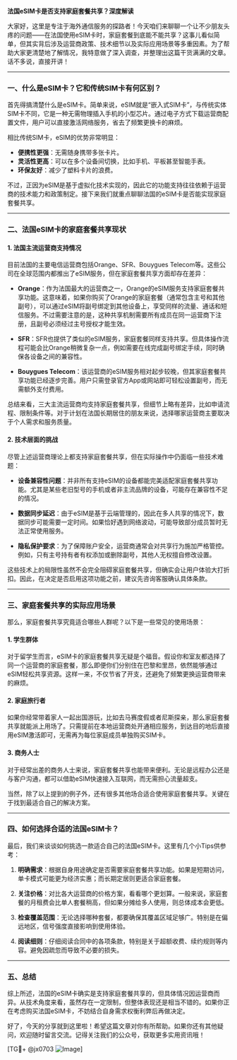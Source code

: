 **法国eSIM卡是否支持家庭套餐共享？深度解读**

大家好，这里是专注于海外通信服务的探路者！今天咱们来聊聊一个让不少朋友头疼的问题——在法国使用eSIM卡时，家庭套餐到底能不能共享？这事儿看似简单，但其实背后涉及运营商政策、技术细节以及实际应用场景等多重因素。为了帮助大家更清楚地了解情况，我特意做了深入调查，并整理出这篇干货满满的文章。话不多说，直接开讲！

---

### 一、什么是eSIM卡？它和传统SIM卡有何区别？

首先得搞清楚什么是eSIM卡。简单来说，eSIM就是“嵌入式SIM卡”，与传统实体SIM卡不同，它是一种无需物理插入手机的小型芯片。通过电子方式下载运营商配置文件，用户可以直接激活网络服务，省去了频繁更换卡的麻烦。

相比传统SIM卡，eSIM的优势非常明显：
- **便携性更强**：无需随身携带多张卡片。
- **灵活性更高**：可以在多个设备间切换，比如手机、平板甚至智能手表。
- **环保友好**：减少了塑料卡片的浪费。

不过，正因为eSIM是基于虚拟化技术实现的，因此它的功能支持往往依赖于运营商的技术能力和政策制定。接下来我们就重点聊聊法国的eSIM卡是否能实现家庭套餐共享。

---

### 二、法国eSIM卡的家庭套餐共享现状

#### 1. 法国主流运营商支持情况
目前法国的主要电信运营商包括Orange、SFR、Bouygues Telecom等。这些公司在全球范围内都推出了eSIM服务，但在家庭套餐共享方面却存在差异：

- **Orange**：作为法国最大的运营商之一，Orange的eSIM服务支持家庭套餐共享功能。这意味着，如果你购买了Orange的家庭套餐（通常包含主号和其他副号），可以通过eSIM将副号绑定到其他设备上，享受同样的流量、通话和短信服务。不过需要注意的是，这种共享机制需要所有成员在同一运营商下注册，且副号必须经过主号授权才能生效。
  
- **SFR**：SFR也提供了类似的eSIM服务，家庭套餐同样支持共享。但具体操作流程可能会比Orange稍微复杂一点，例如需要在线完成副号绑定手续，同时确保各设备之间的兼容性。

- **Bouygues Telecom**：该运营商的eSIM服务相对起步较晚，但其家庭套餐共享功能已经逐步完善。用户只需登录官方App或网站即可轻松设置副号，而无需额外支付费用。

总结来看，三大主流运营商均支持家庭套餐共享，但细节上略有差异，比如申请流程、限制条件等。对于计划在法国长期居住的朋友来说，选择哪家运营商主要取决于个人需求和服务质量。

#### 2. 技术层面的挑战
尽管上述运营商理论上都支持家庭套餐共享，但在实际操作中仍面临一些技术难题：

- **设备兼容性问题**：并非所有支持eSIM的设备都能完美适配家庭套餐共享功能。尤其是某些老旧型号的手机或者非主流品牌的设备，可能存在兼容性不足的情况。
  
- **数据同步延迟**：由于eSIM是基于云端管理的，因此在多人共享的情况下，数据同步可能需要一定时间。如果恰好遇到网络波动，可能导致部分成员暂时无法正常使用服务。

- **隐私保护要求**：为了保障账户安全，运营商通常会对共享行为施加严格管控。例如，只有主号持有者有权添加或删除副号，其他人无权擅自修改设置。

这些技术上的局限性虽然不会完全阻碍家庭套餐共享，但确实会让用户体验大打折扣。因此，在决定是否启用这项功能之前，建议先咨询客服确认具体条款。

---

### 三、家庭套餐共享的实际应用场景

那么，家庭套餐共享究竟适合哪些人群呢？以下是一些常见的使用场景：

#### 1. 学生群体
对于留学生而言，eSIM卡的家庭套餐共享无疑是个福音。假设你和室友都选择了同一个运营商的家庭套餐，那么即便你们分别住在巴黎和里昂，依然能够通过eSIM轻松共享资源。这样一来，不仅节省了开支，还避免了频繁更换运营商带来的麻烦。

#### 2. 家庭旅行者
如果你经常带着家人一起出国游玩，比如去马赛度假或者尼斯探亲，那么家庭套餐共享就能派上用场了。只需提前在本地运营商处开通相应服务，到达目的地后直接用eSIM激活即可，无需再为每位家庭成员单独购买SIM卡。

#### 3. 商务人士
对于经常出差的商务人士来说，家庭套餐共享也能带来便利。无论是远程办公还是与客户沟通，都可以借助eSIM快速接入互联网，而无需担心流量超支。

当然，除了以上提到的例子外，还有很多其他场合适合使用家庭套餐共享。关键在于找到最适合自己的解决方案。

---

### 四、如何选择合适的法国eSIM卡？

最后，我们来谈谈如何挑选一款适合自己的法国eSIM卡。这里有几个小Tips供参考：

1. **明确需求**：根据自身用途确定是否需要家庭套餐共享功能。如果是短期访问，单卡模式可能更为经济实惠；而长期定居则更适合家庭套餐。
   
2. **关注价格**：对比各大运营商的价格方案，看看哪个更划算。一般来说，家庭套餐的月租费会比单人套餐稍高，但如果分摊给多人使用，则总体成本会更低。
   
3. **检查覆盖范围**：无论选择哪种套餐，都要确保其覆盖区域足够广。特别是在偏远地区，信号强度直接影响到使用体验。
   
4. **阅读细则**：仔细阅读合同中的各项条款，特别是关于超额收费、续约规则等内容。避免因疏忽而导致不必要的损失。

---

### 五、总结

综上所述，法国的eSIM卡确实是支持家庭套餐共享的，但具体情况因运营商而异。从技术角度来看，虽然存在一定限制，但整体表现还是相当不错的。如果你正在考虑购买法国eSIM卡，不妨结合自身需求权衡利弊后再做决定。

好了，今天的分享就到这里啦！希望这篇文章对你有所帮助。如果你还有其他疑问，欢迎随时留言交流。记得关注我们的公众号，获取更多实用资讯哦！

[TG💪+ @jx0703 ![Image](https://github.com/user-attachments/assets/dbca1d08-cadb-493c-b0ec-ad6f7a83f270)]
